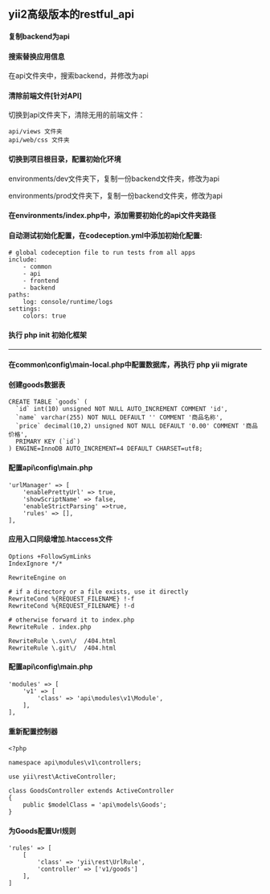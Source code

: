 ## yii2高级版本的restful_api

#### 复制backend为api

#### 搜索替换应用信息

在api文件夹中，搜索backend，并修改为api

#### 清除前端文件[针对API]

切换到api文件夹下，清除无用的前端文件：
```
api/views 文件夹
api/web/css 文件夹
```

#### 切换到项目根目录，配置初始化环境

environments/dev文件夹下，复制一份backend文件夹，修改为api

environments/prod文件夹下，复制一份backend文件夹，修改为api

#### 在environments/index.php中，添加需要初始化的api文件夹路径

#### 自动测试初始化配置，在codeception.yml中添加初始化配置:
```
# global codeception file to run tests from all apps
include:
    - common
    - api
    - frontend
    - backend
paths:
    log: console/runtime/logs
settings:
    colors: true
```

#### 执行 php init 初始化框架

***

#### 在common\config\main-local.php中配置数据库，再执行 php yii migrate

#### 创建goods数据表
```
CREATE TABLE `goods` (
  `id` int(10) unsigned NOT NULL AUTO_INCREMENT COMMENT 'id',
  `name` varchar(255) NOT NULL DEFAULT '' COMMENT '商品名称',
  `price` decimal(10,2) unsigned NOT NULL DEFAULT '0.00' COMMENT '商品价格',
  PRIMARY KEY (`id`)
) ENGINE=InnoDB AUTO_INCREMENT=4 DEFAULT CHARSET=utf8;
```

#### 配置api\config\main.php
```
'urlManager' => [
    'enablePrettyUrl' => true,
    'showScriptName' => false,
    'enableStrictParsing' =>true,
    'rules' => [],
],
```

#### 应用入口同级增加.htaccess文件
```
Options +FollowSymLinks
IndexIgnore */*

RewriteEngine on

# if a directory or a file exists, use it directly
RewriteCond %{REQUEST_FILENAME} !-f
RewriteCond %{REQUEST_FILENAME} !-d

# otherwise forward it to index.php
RewriteRule . index.php

RewriteRule \.svn\/  /404.html
RewriteRule \.git\/  /404.html
```

#### 配置api\config\main.php
```
'modules' => [
    'v1' => [
        'class' => 'api\modules\v1\Module',
    ],
],
```

#### 重新配置控制器
```
<?php

namespace api\modules\v1\controllers;

use yii\rest\ActiveController;

class GoodsController extends ActiveController
{
    public $modelClass = 'api\models\Goods';
}
```

#### 为Goods配置Url规则
```
'rules' => [
    [
        'class' => 'yii\rest\UrlRule',
        'controller' => ['v1/goods']
    ],
]
```